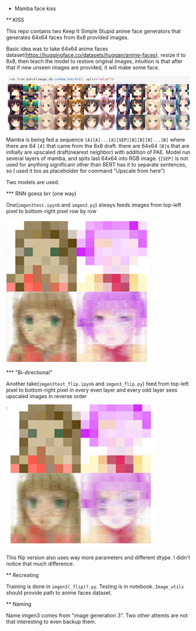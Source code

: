 * Mamba face kiss 

** KISS

This repo contains two Keep It Simple Stupid anime face generators that generates 64x64 faces from 8x8 provided images.

Basic idea was to take 64x64 anime faces dataset(https://huggingface.co/datasets/huggan/anime-faces), resize it to 8x8, then teach the model to restore original images, intuition is that after that if new unseen images are provided, it will make some face.

![Validation](./valid.png)

Mamba is being fed a sequence `[A][A]...[A][SEP][B][B][B]...[B]` where there are 64 `[A]` that came from the 8x8 draft. there are 64x64 `[B]`s that are initially are upscaled draft(nearest neighbor) with addition of PAE. Model run several layers of mamba, and spits last 64x64 into RGB image. (`[SEP]` is not used for anything significant other than BERT has it to separate sentences, so I used it too as placeholder for command "Upscale from here")

Two models are used. 

*** RNN goess brr (one way)

One(`imgen3test.ipynb` and `imgen3.py`) always feeds images from top-left pixel to bottom-right pixel row by row

![Non-flip image](./krita-nonflip.png)


*** "Bi-directional" 

Another take(`imgen3test_flip.ipynb` and `imgen3_flip.py`) feed from top-left pixel to bottom-right pixel in every even layer and every odd layer sees upscaled images in reverse order

![Flip image](./krita-flip.png)
 
This flip version also uses way more parameters and different dtype. I didn't notice that much difference.

** Recreating

Training is done in `imgen3(_flip)?.py`. Testing is in notebook. `Image_utils` should provide path to anime faces dataset.

** Naming

Name imgen3 comes from "image generation 3". 
Two other attemts are not that interesting to even backup them.
